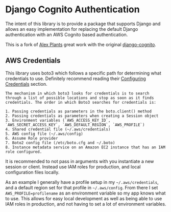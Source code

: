 # Django Cognito Authentication
The intent of this library is to provide a package that supports Django and allows an easy implementation for replacing the default Django authentication with an AWS Cognito based authentication.

This is a fork of [Alex Plants](https://github.com/Olorin92) great work with the original [django-cognito](https://github.com/Olorin92/django_cognito).

## AWS Credentials

This library uses boto3 which follows a specific path for determining what credentials to use. Definitely recommend reading their [Configuring Credentials](https://boto3.amazonaws.com/v1/documentation/api/latest/guide/configuration.html) section.

    The mechanism in which boto3 looks for credentials is to search through a list of possible locations and stop as soon as it finds credentials. The order in which Boto3 searches for credentials is:

    1. Passing credentials as parameters in the boto.client() method
    2. Passing credentials as parameters when creating a Session object
    3. Environment variables (`AWS_ACCESS_KEY_ID`, `AWS_SECRET_ACCESS_KEY`, `AWS_DEFAULT_REGION`, `AWS_PROFILE`)
    4. Shared credential file (~/.aws/credentials)
    5. AWS config file (~/.aws/config)
    6. Assume Role provider
    7. Boto2 config file (/etc/boto.cfg and ~/.boto)
    8. Instance metadata service on an Amazon EC2 instance that has an IAM role configured.

It is recommended to not pass in arguments with you instantiate a new session or client. Instead use IAM roles for production, and local configuration files locally.

As an example I generally have a profile setup in my `~/.aws/credentials`, and a default region set for that profile in `~/.aws/config`.
From there I set `AWS_PROFILE=profilename` as an environment variable so my app knows what to use. This allows for easy local development as well as
being able to use IAM roles in production, and not having to set a lot of environment variables.
